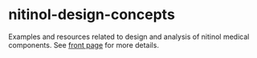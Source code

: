 # nitinol-design-concepts

Examples and resources related to design and analysis of nitinol medical components. See [front page](https://cbonsig.github.io/nitinol-design-concepts/) for more details.
